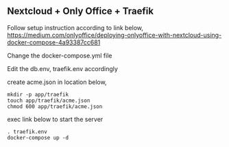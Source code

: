 Nextcloud + Only Office + Traefik
---------------------------------

Follow setup instruction according to link below,
 https://medium.com/onlyoffice/deploying-onlyoffice-with-nextcloud-using-docker-compose-4a93387cc681
 
Change the docker-compose.yml file

Edit the db.env, traefik.env accordingly

create acme.json in location below,

    mkdir -p app/traefik
    touch app/traefik/acme.json
    chmod 600 app/traefik/acme.json
    
exec link below to start the server

    . traefik.env
    docker-compose up -d
    
    
